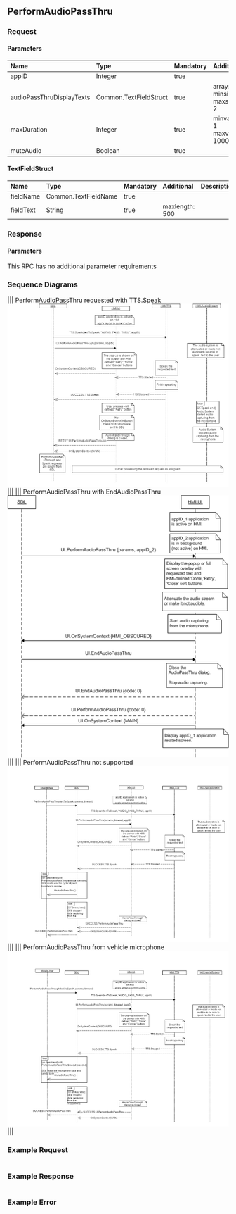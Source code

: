 ## PerformAudioPassThru


### Request

#### Parameters

|Name|Type|Mandatory|Additional|Description|
|:---|:---|:--------|:---------|:----------|
|appID|Integer|true|||
|audioPassThruDisplayTexts|Common.TextFieldStruct|true|array: true<br>minsize: 0<br>maxsize: 2||
|maxDuration|Integer|true|minvalue: 1<br>maxvalue: 1000000||
|muteAudio|Boolean|true|||

#### TextFieldStruct

|Name|Type|Mandatory|Additional|Description|
|:---|:---|:--------|:---------|:----------|
|fieldName|Common.TextFieldName|true|||
|fieldText|String|true|maxlength: 500||

### Response

#### Parameters

This RPC has no additional parameter requirements

### Sequence Diagrams
|||
PerformAudioPassThru requested with TTS.Speak
![PerformAudioPassThru](./assets/PerformAudioPassThruSpeak.png)
|||
|||
PerformAudioPassThru with EndAudioPassThru
![PerformAudioPassThru](./assets/PerformAudioPassThruEndAudio.png)
|||
|||
PerformAudioPassThru not supported
![PerformAudioPassThru](./assets/PerformAudioPassThruNotSupported.png)
|||
|||
PerformAudioPassThru from vehicle microphone
![PerformAudioPassThru](./assets/PerformAudioPassThruMic.png)
|||

### Example Request

```json

```
### Example Response

```json

```

### Example Error

```json

```
